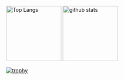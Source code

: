 <p align="left"> 
  <img alt="Top Langs" height="150px" src="https://github-readme-stats.vercel.app/api/top-langs/?username=yuta-2001&layout=compact&show_icons=true&theme=onedark" />
  <img alt="github stats" height="150px" src="https://github-readme-stats.vercel.app/api?username=yuta-2001&theme=onedark&show_icons=ture&count_private=true" />
</p>


[![trophy](https://github-profile-trophy.vercel.app/?username=yuta-2001&theme=onedark&column=7)](https://github.com/ryo-ma/github-profile-trophy)

<!--
**yuta-2001/yuta-2001** is a ✨ _special_ ✨ repository because its `README.md` (this file) appears on your GitHub profile.

Here are some ideas to get you started:

- 🔭 I’m currently working on ...
- 🌱 I’m currently learning ...
- 👯 I’m looking to collaborate on ...
- 🤔 I’m looking for help with ...
- 💬 Ask me about ...
- 📫 How to reach me: ...
- 😄 Pronouns: ...
- ⚡ Fun fact: ...
-->
